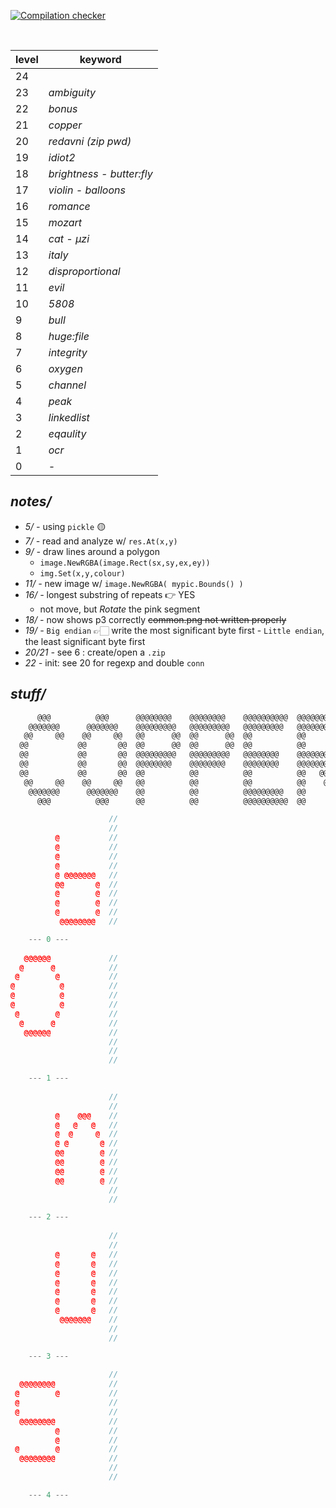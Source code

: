 [![Compilation checker](https://github.com/nuoxoxo/pythonchallenge-in-go/actions/workflows/daily.yml/badge.svg)](https://github.com/nuoxoxo/pythonchallenge-in-go/actions/workflows/daily.yml)

<br>

level | keyword
----- | -----------
24|
23| _ambiguity_
22| _bonus_
21| _copper_
20| _redavni (zip pwd)_
19| _idiot2_
18| _brightness - butter:fly_
17| _violin - balloons_
16| _romance_
15| _mozart_
14| _cat - μzi_
13| _italy_
12| _disproportional_
11| _evil_
10| _5808_
9 | _bull_
8 | _huge:file_
7 | _integrity_
6 | _oxygen_
5 | _channel_
4 | _peak_
3 | _linkedlist_
2 | _eqaulity_
1 | _ocr_
0 | _-_

## _notes/_

- _5/ -_ using `pickle` 🟡
- _7/ -_ read and analyze w/ `res.At(x,y)`
- _9/ -_ draw lines around a polygon
    - `image.NewRGBA(image.Rect(sx,sy,ex,ey))`
    - `img.Set(x,y,colour)`
- _11/ -_ new image w/ `image.NewRGBA( mypic.Bounds() )`
- _16/ -_ longest substring of repeats 👉 YES
    - not move, but _Rotate_ the pink segment
- _18/ -_ now shows p3 correctly ~~common.png not written properly~~
- _19/ -_ `Big endian` 👉🏻 write the most significant byte first - `Little endian`, the least significant byte first
- _20/21 -_ see 6 : create/open a `.zip`
- _22 -_ init: see 20 for regexp and double `conn`

## _stuff/_

```go
      @@@          @@@      @@@@@@@@    @@@@@@@@    @@@@@@@@@@  @@@@@@@@
    @@@@@@@      @@@@@@@    @@@@@@@@@   @@@@@@@@@   @@@@@@@@@   @@@@@@@@@
   @@     @@    @@     @@   @@      @@  @@      @@  @@          @@      @@
  @@           @@       @@  @@      @@  @@      @@  @@          @@      @@
  @@           @@       @@  @@@@@@@@@   @@@@@@@@@   @@@@@@@@    @@@@@@@@@
  @@           @@       @@  @@@@@@@@    @@@@@@@@    @@@@@@@@    @@@@@@@@ 
  @@           @@       @@  @@          @@          @@          @@   @@ 
   @@     @@    @@     @@   @@          @@          @@          @@    @@ 
    @@@@@@@      @@@@@@@    @@          @@          @@@@@@@@@   @@     @@ 
      @@@          @@@      @@          @@          @@@@@@@@@@  @@      @@
```
```cc
                      //
                      //
          @           //
          @           //
          @           //
          @           //
          @ @@@@@@@   //
          @@       @  //
          @        @  //
          @        @  //
          @        @  //
           @@@@@@@@   //

	--- 0 ---
 
   @@@@@@             //
  @      @            //
 @        @           //
@          @          //
@          @          //
@          @          //
 @        @           //
  @      @            //
   @@@@@@             //
                      //
                      //
                      //

	--- 1 ---
 
                      //
                      //
          @    @@@    //
          @   @   @   //
          @  @     @  //
          @ @       @ //
          @@        @ //
          @@        @ //
          @@        @ //
          @@        @ //
                      //
                      //

	--- 2 ---
 
                      //
                      //
          @       @   //
          @       @   //
          @       @   //
          @       @   //
          @       @   //
          @       @   //
          @       @   //
           @@@@@@@    //
                      //
                      //

	--- 3 ---
 
                      //
  @@@@@@@@            //
 @        @           //
 @                    //
 @                    //
  @@@@@@@@            //
          @           //
          @           //
 @        @           //
  @@@@@@@@            //
                      //
                      //

	--- 4 ---
```
